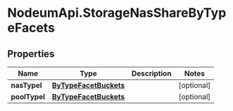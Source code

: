 # NodeumApi.StorageNasShareByTypeFacets

## Properties

Name | Type | Description | Notes
------------ | ------------- | ------------- | -------------
**nasTypeI** | [**ByTypeFacetBuckets**](ByTypeFacetBuckets.md) |  | [optional] 
**poolTypeI** | [**ByTypeFacetBuckets**](ByTypeFacetBuckets.md) |  | [optional] 



